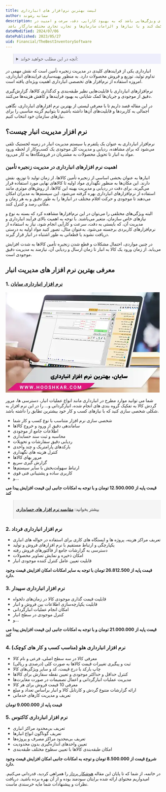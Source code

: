 ```yaml
---
title: لیست بهترین نرم‌افزار های انبارداری
author: سمانه رشوند
description: به طور کلی، بهترین نرم افزار انبارداری باید دارای ویژگی‌هایی باشد که به بهبود کارایی، دقت، سرعت و امنیت در
 مدیریت انبار و موجودی‌ها کمک کند و با نیازها و الزامات سازمان‌ها و تجارب تجاری مختلف سازگار باشد
dateModified: 2024/07/06
datePublished: 2023/05/27
uid: Financial/TheBestInventorySoftware
---
```


<blockquote style="background-color:#eeeefc; padding:0.5rem">
<details>
  <summary>آنچه در این مطلب خواهید خواند:</summary>
  <ul>
    <li>نرم افزار مدیریت انبار چیست؟</li>
    <li>اهمیت نرم افزارهای انبارداری در مدیریت زنجیره تأمین</li>
    <li>معرفی بهترین نرم افزار های مدیریت انبار</li>
    <ul>
     <li>نرم‌افزار انبارداری سایان</li>
     <li>نرم‌افزار انبارداری فرداد</li>
     <li>نرم‌افزار انبارداری سپیدار</li>
     <li>نرم‌افزار انبارداری هلو</li>
     <li>نرم‌افزار انبارداری کاکتوس</li>
    </ul>
  </ul>
</details>
</blockquote>

انبارداری یکی از فرایندهای کلیدی در مدیریت زنجیره تأمین است که نقش مهمی در تداوم تولید، توزیع و فروش محصولات دارد. به منظور بهینه‌سازی فرایندهای انبارداری، امروزه استفاده از نرم‌افزار های تخصصی انبارداری اهمیت ویژه‌ای یافته است.

نرم‌افزارهای انبارداری با قابلیت‌هایی نظیر طبقه‌بندی و کدگذاری کالاها، گزارش‌گیری دقیق از موجودی و جریان‌ها کمک شایانی به بهبود فرایندها و کاهش هزینه‌ها می‌کنند.

در این مقاله قصد داریم تا با معرفی لیستی از  بهترین نرم افزارهای انبارداری، نگاهی اجمالی به کاربردها و قابلیت‌های آن‌ها داشته باشیم تا بتوانیم گزینه مناسبی را برای نیازهای سازمان خود انتخاب کنیم.

## نرم افزار مدیریت انبار چیست؟

نرم‌افزار انبارداری به عنوان یک پلتفرم یا سیستم مدیریت انبار در زمینه لجستیک تلقی می‌شود که برای مشاهده، ردیابی و مدیریت کل موجودی یک کسب‌وکار از لحظه ورود مواد به انبار تا تحویل محصولات به مشتریان در فروشگاه‌ها به کار می‌رود. 

### اهمیت نرم افزارهای انبارداری در مدیریت زنجیره تأمین

انبارها به عنوان بخشی اساسی از زنجیره تأمین کالاها، از زمان تولید تا توزیع، نقش دارند. این مکان‌ها به منظور نگهداری مواد اولیه تا کالاهای نهایی مورد استفاده قرار می‌گیرند. برای دقت در ردیابی و مدیریت بهینه این کالاها، از روش‌های موثری مانند استفاده از نرم‌افزارهای انبارداری بهره گرفته می‌شود. این سیستم‌ها به مدیران امکان می‌دهند تا موجودی و حرکت اقلام مختلف در انبارها را به طور دقیق و به هر زمان و مکانی رصد و کنترل کنند. 

البته ویژگی‌های مختلفی را می‌توان در این نرم‌افزارها مشاهده کرد که بسته به نوع و نیازهای خاص سازمان، متغیر می‌باشند.
با توجه به اهمیت بالای فرآیند انبارداری و مدیریت آن، که بایستی به دقت، سرعت و کارآیی انجام شود، نیاز به استفاده از نرم‌افزارهای کاربردی برجسته می‌شود. به‌عنوان مثال، تصور کنید مواد اولیه به درستی دریافت نشوند یا قطعاتی به طور اشتباه در انبار قرار گیرند.

در چنین مواردی، احتمال مشکلات و قطع شدن زنجیره تأمین کالاها به شدت افزایش می‌یابد. از زمان ورود یک کالا به انبار تا زمان ارسال و ردیابی آن، نیازمند به مدیریت دقیق موجودی است.

## معرفی بهترین نرم افزار های مدیریت انبار

### 1. <a href="https://www.hooshkar.com/Software/Sayan/Module/Inventory" target="_blank">نرم افزار انبارداری سایان</a>

![سایان، بهترین نرم افزار انبارداری](./Images/TheBestInventorySoftware-01.webp)

شما می توانید موارد مطرح در انبارداری مانند انواع عملیات انبار،
دسترسی ها، مرور گردش کالا به تفکیک گروه بندی های انجام شده، انبارگردانی و... را در این نرم افزار به شکلی
شخصی سازی کنید که با نیازهای کسب و کار خود بیشترین تطابق را داشته باشد.

- شخصی سازی نرم افزار متناسب با نوع کسب و کار شما
- ساماندهی دقیق از ورود و خروج کالاها
- اطلاعات جامع از موجودی
- محاسبه و ثبت سند حسابداری
- ردیابی دقیق سفارشات و تحویلات
- بارکدهای پارامتریک و چند واحدی
- کنترل هزینه های نگهداری
- مرور بهای کالاها
- گزارش گیری سریع
- ارتباط سهولت‌بخش با سایر سیستم‌ها
- کاربری ساده و پشتیبانی فنی قوی
- و...

**قیمت پایه از 12.500.000 تومان و با توجه به امکانات جانبی این قیمت افزایش پیدا می کند**

<blockquote style="background-color:#f5f5f5; padding:0.5rem">
<p><strong>بیشتر بخوانید: <a href="https://www.hooshkar.com/Wiki/Financial/ComparisonFinancialSoftware" target="_blank">  مقایسه نرم افزار های حسابداری</a></p></strong></blockquote>

### 2. نرم افزار انبارداری فرداد 

- تعریف مراکز هزینه، پروژه ها و ایستگاه های کاری برای استفاده در حواله های انباری
- یکپارچگی و ارتباط مستقیم با نرم افزارهای فروش و تولید
- دسترسی به گزارشات جامع از فاکتورهای فروش رفته
- امکان ذخیره و نمایش تصاویر محصولات
- قابلیت تعیین عامل کنترل کننده موجودی انبار

**قیمت پایه از 26.812.500 تومان با توجه به سایر امکانات امکان افزایش قیمت وجود دارد.**

### 3. نرم افزار انبارداری سپیدار

- قابلیت قیمت گذاری موجودی کالا در زمان‌های دلخواه
- قابلیت یکپارچه‌سازی اطلاعات بین فروش و انبار
- امکان انجام عملیات انبارگردانی
- کنترل موجودی در سطح انبار
- و...

**قیمت پایه از 21.000.000 تومان و با توجه به امکانات جانبی این قیمت افزایش پیدا می کند**

### 4. نرم افزار انبارداری هلو (مناسب کسب و کار های کوچک)

- معرفی کالا در سه سطح اصلی، فرعی و نام کالا
- ثبت و پیگیری تغییرات قیمت کالاها به صورت کلی (درصدی و ریالی)
- چاپ بارکد با درج قیمت، کد و سایر ویژگی‌های کالا
- کنترل حداقل و حداکثر موجودی و تعیین نقطه سفارش برای کالاها
- مدیریت عملیات انبارگردانی و اعمال تصمیمات در صورت مغایرت‌ها
- معرفی 10 قیمت فروش برای هر کالا
- ارائه گزارشات متنوع گردش و کارتابل کالا و انبار براساس تعداد و مبلغ
- تعریف و مدیریت کارهای خدماتی

**قیمت پایه از 9.000.000 تومان**

### 5. نرم افزار انبارداری کاکتوس 

- تعریف بی‌محدود مراکز انباری
- تعریف گوناگون انواع انبارها
- تعریف بی‌محدود مراکز مصرف و پروژه‌ها
- تعیین واحدهای اندازه‌گیری بدون محدودیت
- امکان طبقه‌بندی کالاها با تعیین سطوح مختلف طبقه‌بندی

**شروع قیمت از 8.500.000 تومان و توجه به امکانات جانبی امکان افزایش قیمت وجود دارد.**


در خاتمه، از شما که تا پایان این مقاله <a href="https://www.hooshkar.com" target="_blank">هوشکار پرداز</a> را همراهی کردید، قدردانی می‌کنیم. امیدواریم محتوای ارائه شده برایتان سودمند بوده و از آن بهره برده باشید. دریافت نظرات و پیشنهادات شما مایه خرسندی ماست.